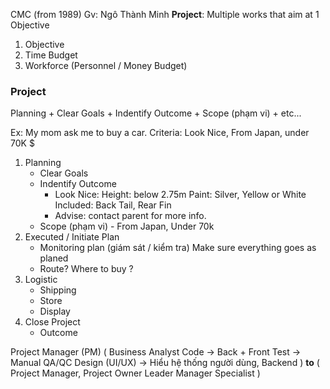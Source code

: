 CMC (from 1989)
Gv: Ngô Thành Minh
**Project**: Multiple works that aim at 1 Objective 

1) Objective
2) Time Budget
3) Workforce (Personnel / Money Budget)

### Project
Planning
	+ Clear Goals
	+ Indentify Outcome
	+ Scope (phạm vi)
	+ etc...

Ex: My mom ask me to buy a car.
	Criteria: Look Nice, From Japan, under 70K $ 
1) Planning
	+ Clear Goals
	+ Indentify Outcome
		+ Look Nice:
			Height: below 2.75m
			Paint: Silver, Yellow or White
			Included: Back Tail, Rear Fin
		+ Advise: contact parent for more info.
	+ Scope (phạm vi) - From Japan, Under 70k
2) Executed / Initiate Plan
	+ Monitoring plan (giám sát / kiểm tra)
		Make sure everything goes as planed
	+ Route? Where to buy ?
3) Logistic
	+ Shipping 
	+ Store
	+ Display
4) Close Project
	+ Outcome 


Project Manager (PM)
( Business Analyst
Code -> Back + Front
Test -> Manual
QA/QC
Design (UI/UX) -> Hiểu hệ thống người dùng, Backend )
**to**
( Project Manager, Project Owner
Leader Manager
Specialist )

